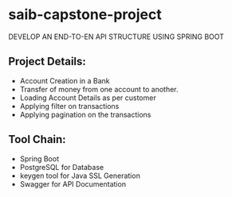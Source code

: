 # saib-capstone-project
DEVELOP AN END-TO-EN API STRUCTURE USING SPRING BOOT


## Project Details:
- Account Creation in a Bank
- Transfer of money from one account to another.
- Loading Account Details as per customer
- Applying filter on transactions
- Applying pagination on the transactions


## Tool Chain:
- Spring Boot 
- PostgreSQL for Database
- keygen tool for Java SSL Generation
- Swagger for API Documentation
